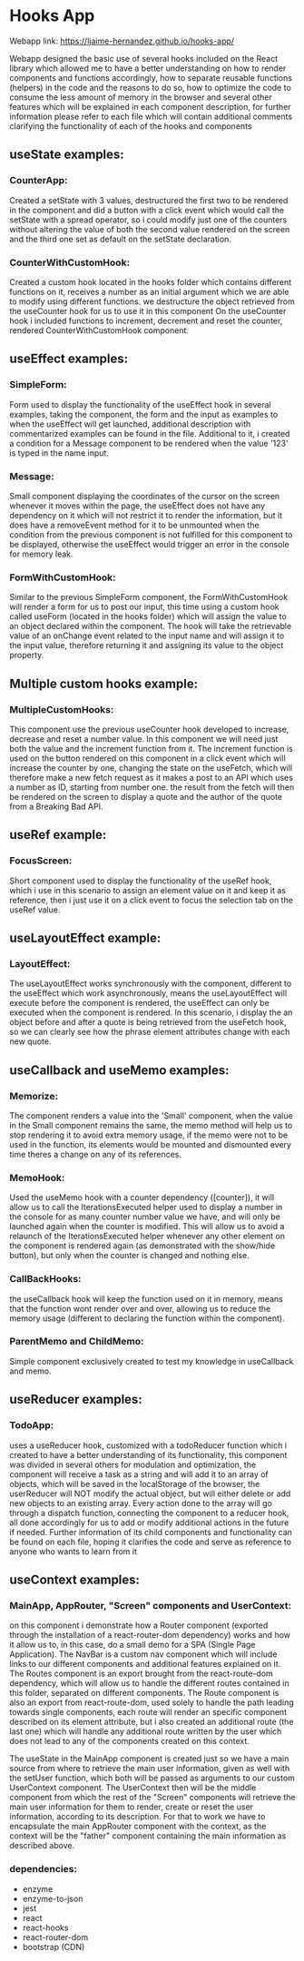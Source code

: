 # Hooks App

Webapp link: https://ljaime-hernandez.github.io/hooks-app/

Webapp designed the basic use of several hooks included on the React library which allowed me to have
a better understanding on how to render components and functions accordingly, how to separate reusable 
functions (helpers) in the code and the reasons to do so, how to optimize the code to consume the less
amount of memory in the browser and several other features which will be explained in each component 
description, for further information please refer to each file which will contain additional comments 
clarifying the functionality of each of the hooks and components

## useState examples:

### CounterApp:

Created a setState with 3 values, destructured the first two to be rendered in the component
and did a button with a click event which would call the setState with a spread operator, so
i could modify just one of the counters without altering the value of both the second value
rendered on the screen and the third one set as default on the setState declaration.

### CounterWithCustomHook:

Created a custom hook located in the hooks folder which contains different functions on it, 
receives a number as an initial argument which we are able to modify using different functions.
we destructure the object retrieved from the useCounter hook for us to use it in this component
On the useCounter hook i included functions to increment, decrement and reset the counter, rendered
CounterWithCustomHook component.

## useEffect examples:

### SimpleForm:

Form used to display the functionality of the useEffect hook in several examples, taking the component,
the form and the input as examples to when the useEffect will get launched, additional description with
commentarized examples can be found in the file. Additional to it, i created a condition for a Message
component to be rendered when the value '123' is typed in the name input.

### Message:

Small component displaying the coordinates of the cursor on the screen whenever it moves within the page,
the useEffect does not have any dependency on it which will not restrict it to render the information, 
but it does have a removeEvent method for it to be unmounted when the condition from the previous component
is not fulfilled for this component to be displayed, otherwise the useEffect would trigger an error in the
console for memory leak.

### FormWithCustomHook:

Similar to the previous SimpleForm component, the FormWithCustomHook will render a form for us to post our 
input, this time using a custom hook called useForm (located in the hooks folder) which will assign the value 
to an object declared within the component. The hook will take the retrievable value of an onChange event 
related to the input name and will assign it to the input value, therefore returning it and assigning its value
to the object property.

## Multiple custom hooks example:

### MultipleCustomHooks:

This component use the previous useCounter hook developed to increase, decrease and reset a number value. 
In this component we will need just both the value and the increment function from it. The increment function is 
used on the button rendered on this component in a click event which will increase the counter by one, changing 
the state on the useFetch, which will therefore make a new fetch request as it makes a post to an API which
uses a number as ID, starting from number one. the result from the fetch will then be rendered on the screen
to display a quote and the author of the quote from a Breaking Bad API.

## useRef example:

### FocusScreen:

Short component used to display the functionality of the useRef hook, which i use in this scenario to assign an element
value on it and keep it as reference, then i just use it on a click event to focus the selection tab on the useRef value.

## useLayoutEffect example:

### LayoutEffect:

The useLayoutEffect works synchronously with the component, different to the useEffect which work asynchronously, means 
the useLayoutEffect will execute before the component is rendered, the useEffect can only be executed when the component
is rendered. In this scenario, i display the an object before and after a quote is being retrieved from the useFetch 
hook, so we can clearly see how the phrase element attributes change with each new quote.

## useCallback and useMemo examples:

### Memorize:

The component renders a value into the 'Small' component, when the value in the Small component remains the same, the memo
method will help us to stop rendering it to avoid extra memory usage, if the memo were not to be used in the function, 
its elements would be mounted and dismounted every time theres a change on any of its references.

### MemoHook:

Used the useMemo hook with a counter dependency ([counter]), it will allow us to call the IterationsExecuted helper used 
to display a number in the console for as many counter number value we have, and will only be launched again when the 
counter is modified. This will allow us to avoid a relaunch of the IterationsExecuted helper whenever any other element 
on the component is rendered again (as demonstrated with the show/hide button), but only when the counter is changed 
and nothing else.

### CallBackHooks:

the useCallback hook will keep the function used on it in memory, means that the function wont render over and over, 
allowing us to reduce the memory usage (different to declaring the function within the component).

### ParentMemo and ChildMemo:

Simple component exclusively created to test my knowledge in useCallback and memo.

## useReducer examples:

### TodoApp:

uses a useReducer hook, customized with a todoReducer function which i created to have a better understanding of its
functionality, this component was divided in several others for modulation and optimization, the component will
receive a task as a string and will add it to an array of objects, which will be saved in the localStorage of the
browser, the userReducer will NOT modify the actual object, but will either delete or add new objects to an existing
array. Every action done to the array will go through a dispatch function, connecting the component to a reducer hook,
all done accordingly for us to add or modify additional actions in the future if needed. Further information of its
child components and functionality can be found on each file, hoping it clarifies the code and serve as reference
to anyone who wants to learn from it

## useContext examples:

### MainApp, AppRouter, "Screen" components and UserContext:

on this component i demonstrate how a Router component (exported through the installation of a  react-router-dom 
dependency) works and how it allow us to, in this case, do a small demo for a SPA (Single Page Application).
The NavBar is a custom nav component which will include links to our different components and additional features 
explained on it.
The Routes component is an export brought from the react-route-dom dependency, which will allow us to handle the 
different routes contained in this folder, separated on different components.
The Route component is also an export from react-route-dom, used solely to handle the path leading towards single 
components, each route will render an specific component described on its element attribute, but i also created an 
additional route (the last one) which will handle any additional route written by the user which does not lead to 
any of the components created on this context.

The useState in the MainApp component is created just so we have a main source from where to retrieve the main user 
information, given as well with the setUser function, which both will be passed as arguments to our custom UserContext 
component.
The UserContext then will be the middle component from which the rest of the "Screen" components will retrieve the main 
user information for them to render, create or reset the user information, according to its description.
For that to work we have to encapsulate the main AppRouter component with the context, as the context will be the 
"father" component containing the main information as described above.


### dependencies:

- enzyme
- enzyme-to-json
- jest
- react
- react-hooks
- react-router-dom
- bootstrap (CDN)